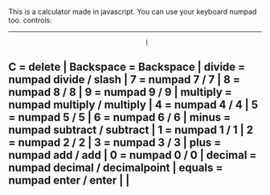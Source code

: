 This is a calculator made in javascript. You can use your keyboard numpad too.
controls:

------------------------------------------
                                          |
C = delete                                |
Backspace = Backspace                     |
divide = numpad divide / slash            |
7 = numpad 7 / 7                          |
8 = numpad 8 / 8                          |
9 = numpad 9 / 9                          |
multiply = numpad multiply / multiply     |
4 = numpad 4 / 4                          |
5 = numpad 5 / 5                          |
6 = numpad 6 / 6                          |
minus = numpad subtract / subtract        |
1 = numpad 1 / 1                          |
2 = numpad 2 / 2                          |
3 = numpad 3 / 3                          |
plus = numpad add / add                   |
0 = numpad 0 / 0                          |
decimal = numpad decimal / decimalpoint   |
equals = numpad enter / enter             |
                                          |
------------------------------------------
